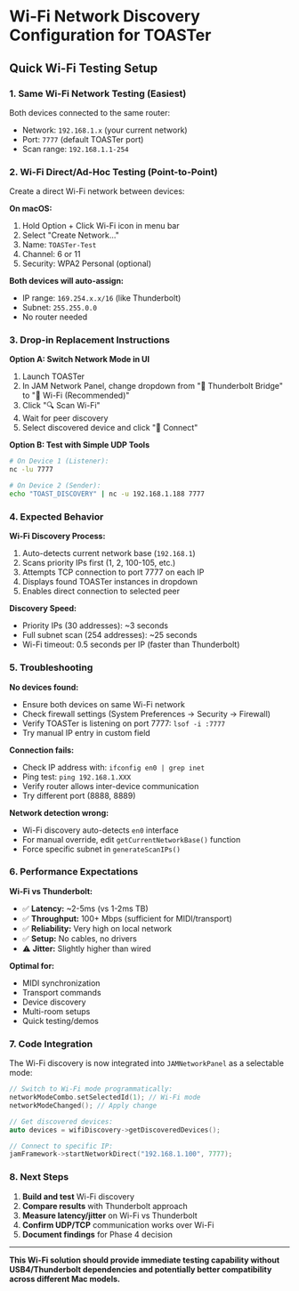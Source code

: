 # Wi-Fi Network Discovery Configuration for TOASTer

## Quick Wi-Fi Testing Setup

### 1. **Same Wi-Fi Network Testing** (Easiest)
Both devices connected to the same router:
- Network: `192.168.1.x` (your current network)
- Port: `7777` (default TOASTer port)
- Scan range: `192.168.1.1-254`

### 2. **Wi-Fi Direct/Ad-Hoc Testing** (Point-to-Point)
Create a direct Wi-Fi network between devices:

**On macOS:**
1. Hold Option + Click Wi-Fi icon in menu bar
2. Select "Create Network..."
3. Name: `TOASTer-Test`
4. Channel: 6 or 11
5. Security: WPA2 Personal (optional)

**Both devices will auto-assign:**
- IP range: `169.254.x.x/16` (like Thunderbolt)
- Subnet: `255.255.0.0`
- No router needed

### 3. **Drop-in Replacement Instructions**

**Option A: Switch Network Mode in UI**
1. Launch TOASTer
2. In JAM Network Panel, change dropdown from "🔗 Thunderbolt Bridge" to "📶 Wi-Fi (Recommended)"
3. Click "🔍 Scan Wi-Fi" 
4. Wait for peer discovery
5. Select discovered device and click "🚀 Connect"

**Option B: Test with Simple UDP Tools**
```bash
# On Device 1 (Listener):
nc -lu 7777

# On Device 2 (Sender):
echo "TOAST_DISCOVERY" | nc -u 192.168.1.188 7777
```

### 4. **Expected Behavior**

**Wi-Fi Discovery Process:**
1. Auto-detects current network base (`192.168.1`)
2. Scans priority IPs first (1, 2, 100-105, etc.)
3. Attempts TCP connection to port 7777 on each IP
4. Displays found TOASTer instances in dropdown
5. Enables direct connection to selected peer

**Discovery Speed:**
- Priority IPs (30 addresses): ~3 seconds
- Full subnet scan (254 addresses): ~25 seconds
- Wi-Fi timeout: 0.5 seconds per IP (faster than Thunderbolt)

### 5. **Troubleshooting**

**No devices found:**
- Ensure both devices on same Wi-Fi network
- Check firewall settings (System Preferences → Security → Firewall)
- Verify TOASTer is listening on port 7777: `lsof -i :7777`
- Try manual IP entry in custom field

**Connection fails:**
- Check IP address with: `ifconfig en0 | grep inet`
- Ping test: `ping 192.168.1.XXX`
- Verify router allows inter-device communication
- Try different port (8888, 8889)

**Network detection wrong:**
- Wi-Fi discovery auto-detects `en0` interface
- For manual override, edit `getCurrentNetworkBase()` function
- Force specific subnet in `generateScanIPs()`

### 6. **Performance Expectations**

**Wi-Fi vs Thunderbolt:**
- ✅ **Latency:** ~2-5ms (vs 1-2ms TB)
- ✅ **Throughput:** 100+ Mbps (sufficient for MIDI/transport)
- ✅ **Reliability:** Very high on local network
- ✅ **Setup:** No cables, no drivers
- ⚠️ **Jitter:** Slightly higher than wired

**Optimal for:**
- MIDI synchronization
- Transport commands
- Device discovery
- Multi-room setups
- Quick testing/demos

### 7. **Code Integration**

The Wi-Fi discovery is now integrated into `JAMNetworkPanel` as a selectable mode:

```cpp
// Switch to Wi-Fi mode programmatically:
networkModeCombo.setSelectedId(1); // Wi-Fi mode
networkModeChanged(); // Apply change

// Get discovered devices:
auto devices = wifiDiscovery->getDiscoveredDevices();

// Connect to specific IP:
jamFramework->startNetworkDirect("192.168.1.100", 7777);
```

### 8. **Next Steps**

1. **Build and test** Wi-Fi discovery
2. **Compare results** with Thunderbolt approach
3. **Measure latency/jitter** on Wi-Fi vs Thunderbolt
4. **Confirm UDP/TCP** communication works over Wi-Fi
5. **Document findings** for Phase 4 decision

---

**This Wi-Fi solution should provide immediate testing capability without USB4/Thunderbolt dependencies and potentially better compatibility across different Mac models.**
